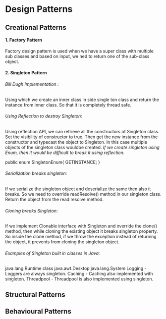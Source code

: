 # Design Patterns

## Creational Patterns

#### 1. Factory Pattern
Factory design pattern is used when we have a super class with multiple sub classes and based on input, we ned to return one of the sub-class object.

#### 2. Singleton Pattern
###### Bill Dugh Implementation :
Using which we create an inner class in side single ton class and return the instance from inner class. So that it is completely thread safe.

###### Using Reflection to destroy Singleton: 
Using reflection API, we can retrieve all the constructors of Singleton class. Set the visibility of constructor to true. Then get the new instance from the constructor and typecast the object to Singleton. In this case multiple objects of the singleton class wouldbe created. *If we create singleton using Enum, then it would be difficult to break it using reflection.*

 public enum SingletonEnum{
	GETINSTANCE;
 }
 
 ###### Serialization breaks singleton:
  If we serialize the singleton object and deserialize the same then also it breaks.
  So we need to override readResolve() method in our singleton class. Return the object from the read resolve method.
 
 ###### Cloning breaks Singleton:
  If we implement Clonable interface with Singleton and override the clone() method, then while cloning the existing object it breaks singleton property. So inside the clone method, if we throw the exception instead of returning the object, it prevents from cloning the singleton object.

###### Examples of Singleton built in classes in Java:
java.lang.Runtime class
java.awt.Desktop
java.lang.System
Logging - Loggers are always singleton.
Caching - Caching also implemented with singleton.
Threadpool - Threadpool is also implemented using singleton.
  

## Structural Patterns

## Behavioural Patterns
